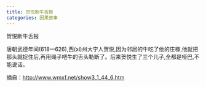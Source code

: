 ```yaml
---
title: 贺悦断牛舌报
categories: 因果故事
---
```


	   

贺悦断牛舌报

唐朝武德年间(618—626),西(xí)州大宁人贺悦,因为邻居的牛吃了他的庄稼,他就把那头就捉住后,再用绳子吧牛的舌头勒断了。后来贺悦生了三个儿子,全都是哑巴,不能说话。

摘自：http://www.wmxf.net/show3_1_44_6.htm